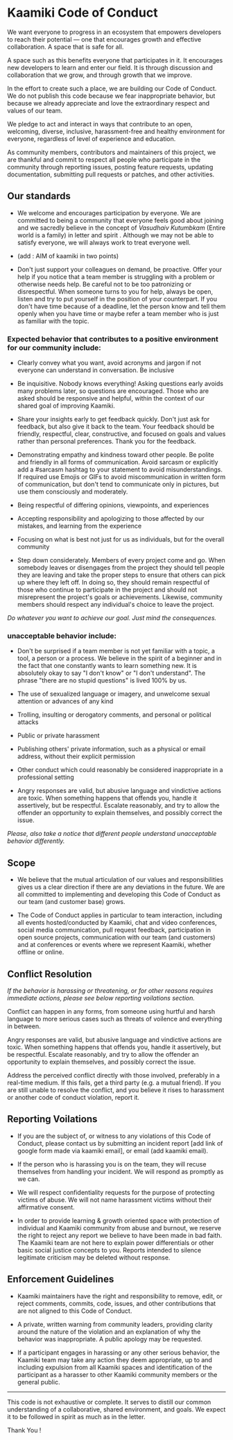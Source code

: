 <!-- 
Copyright (c) 2020 Kaamiki Development Team. All rights reserved.

Licensed under the Apache License, Version 2.0 (the "License");
you may not use this file except in compliance with the License.
You may obtain a copy of the License at

    http://www.apache.org/licenses/LICENSE-2.0

Unless required by applicable law or agreed to in writing, software
distributed under the License is distributed on an "AS IS" BASIS,
WITHOUT WARRANTIES OR CONDITIONS OF ANY KIND, either express or implied.
See the License for the specific language governing permissions and
limitations under the License.

Author(s):
  kwattorama <kwattshailesh@gmail.com>

-->

# Kaamiki Code of Conduct

We want everyone to progress in an ecosystem that empowers developers to reach their potential — one that encourages growth and effective collaboration. A space that is safe for all.

A space such as this benefits everyone that participates in it. It encourages new developers to learn and enter our field. It is through discussion and collaboration that we grow, and through growth that we improve.

In the effort to create such a place, we are building our Code of Conduct. We do not publish this code because we fear inappropriate behavior, but because we already appreciate and love the extraordinary respect and values of our team.

 We pledge to act and interact in ways that contribute to an open, welcoming, diverse, inclusive, harassment-free and healthy environment for everyone, regardless of level of experience and education.


As community members, contributors and maintainers of this project, we are thankful and commit to respect all people who participate in the community through reporting issues, posting feature requests, updating documentation, submitting pull requests or patches, and other activities.


## Our standards

- We welcome and encourages participation by everyone. We are committed to being a community that everyone feels good about joining and we sacredly believe in the concept of *Vasudhaiv Kutumbkam* (Entire world is a family) in letter and spirit . Although we may not be able to satisfy everyone, we will always work to treat everyone well.

- (add : AIM of kaamiki in two points)

- Don't just support your colleagues on demand, be proactive. Offer your help if you notice that a team member is struggling with a problem or otherwise needs help. Be careful not to be too patronizing or disrespectful. When someone turns to you for help, always be open, listen and try to put yourself in the position of your counterpart. If you don't have time because of a deadline, let the person know and tell them openly when you have time or maybe refer a team member who is just as familiar with the topic.


### Expected behavior that contributes to a positive environment for our community include:

- Clearly convey what you want, avoid acronyms and jargon if not everyone can understand in conversation. Be inclusive

- Be inquisitive. Nobody knows everything! Asking questions early avoids many problems later, so questions are encouraged. Those who are asked should be responsive and helpful, within the context of our shared goal of improving Kaamiki.

- Share your insights early to get feedback quickly. Don't just ask for feedback, but also give it back to the team. Your feedback should be friendly, respectful, clear, constructive, and focused on goals and values rather than personal preferences. Thank you for the feedback.

- Demonstrating empathy and kindness toward other people. Be polite and friendly in all forms of communication. Avoid sarcasm or explicitly add a #sarcasm hashtag to your statement to avoid misunderstandings. If required use Emojis or GIFs to avoid miscommunication in written form of communication, but don't tend to communicate only in pictures, but use them consciously and moderately.

- Being respectful of differing opinions, viewpoints, and experiences

- Accepting responsibility and apologizing to those affected by our mistakes, and learning from the experience

- Focusing on what is best not just for us as individuals, but for the overall community
  
- Step down considerately. Members of every project come and go. When somebody leaves or disengages from the project they should tell people they are leaving and take the proper steps to ensure that others can pick up where they left off. In doing so, they should remain respectful of those who continue to participate in the project and should not misrepresent the project's goals or achievements. Likewise, community members should respect any individual's choice to leave the project.

*Do whatever you want to achieve our goal. Just mind the consequences.*

### unacceptable behavior include:

- Don't be surprised if a team member is not yet familiar with a topic, a tool, a person or a process. We believe in the spirit of a beginner and in the fact that one constantly wants to learn something new. It is absolutely okay to say "I don't know" or "I don't understand". The phrase "there are no stupid questions" is lived 100% by us.

- The use of sexualized language or imagery, and unwelcome sexual attention or advances of any kind

- Trolling, insulting or derogatory comments, and personal or political attacks

- Public or private harassment

- Publishing others' private information, such as a physical or email address, without their explicit permission

- Other conduct which could reasonably be considered inappropriate in a professional setting
  
- Angry responses are valid, but abusive language and vindictive actions are toxic. When something happens that offends you, handle it assertively, but be respectful. Escalate reasonably, and try to allow the offender an opportunity to explain themselves, and possibly correct the issue.

*Please, also take a notice that different people understand unacceptable behavior differently.*

## Scope

- We believe that the mutual articulation of our values and responsibilities gives us a clear direction if there are any deviations in the future. We are all committed to implementing and developing this Code of Conduct as our team (and customer base) grows.
  
- The Code of Conduct applies in particular to team interaction, including all events hosted/conducted by Kaamiki, chat and video conferences, social media communication, pull request feedback, participation in open source projects, communication with our team (and customers) and at conferences or events where we represent Kaamiki, whether offline or online.

## Conflict Resolution

*If the behavior is harassing or threatening, or for other reasons requires immediate actions, please see below reporting voilations section.*

Conflict can happen in any forms, from someone using hurtful and harsh language to more serious cases such as threats of voilence and everything in between.

Angry responses are valid, but abusive language and vindictive actions are toxic. When something happens that offends you, handle it assertively, but be respectful. Escalate reasonably, and try to allow the offender an opportunity to explain themselves, and possibly correct the issue.

Address the perceived conflict directly with those involved, preferably in a real-time medium. If this fails, get a third party (e.g. a mutual friend). If you are still unable to resolve the conflict, and you believe it rises to harassment or another code of conduct violation, report it.
  
## Reporting Voilations

- If you are the subject of, or witness to any violations of this Code of Conduct, please contact us by submitting an incident report [add link of google form made via kaamiki email], or email (add kaamiki email).

- If the person who is harassing you is on the team, they will recuse themselves from handling your incident. We will respond as promptly as we can.
  
- We will respect confidentiality requests for the purpose of protecting victims of abuse. We will not name harassment victims without their affirmative consent.

- In order to provide learning & growth oriented space with protection of individual and Kaamiki community from abuse and burnout, we reserve the right to reject any report we believe to have been made in bad faith. The Kaamiki team are not here to explain power differentials or other basic social justice concepts to you. Reports intended to silence legitimate criticism may be deleted without response.


## Enforcement Guidelines

- Kaamiki maintainers have the right and responsibility to remove, edit, or reject comments, commits, code, issues, and other contributions that are not aligned to this Code of Conduct.

- A private, written warning from community leaders, providing clarity around the nature of the violation and an explanation of why the behavior was inappropriate. A public apology may be requested.

- If a participant engages in harassing or any other serious behavior, the Kaamiki team may take any action they deem appropriate, up to and including expulsion from all Kaamiki spaces and identification of the participant as a harasser to other Kaamiki community members or the general public.

----------------------------------------------------------------------

This code is not exhaustive or complete. It serves to distill our common understanding of a collaborative, shared environment, and goals. We expect it to be followed in spirit as much as in the letter.

Thank You !
